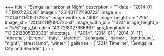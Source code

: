 +++
title = "Senigallia Harbor, at Night"
description = ""
date = "2014-01-11T19:07:23.000"
image = "20140111@190723"
image_s = "20140111@190723-s"
image_width_s = "400"
image_height_s = "225"
image_xl = "20140111@190723-xl"
image_width_xl = "1024"
image_height_xl = "576"
gps_latitude = "43.7218027666667"
gps_longitude = "13.2212305333333"
phototags = [ "2014", "2014-01", "2014-01-11", "Ancona", "Europe", "Italy", "Marche", "Senigallia", "harbor", "lighthouse", "night", "street lamp", "winter" ]
galleries = [ "2014 Timeline", "Senigallia City and Seaside" ]
+++
